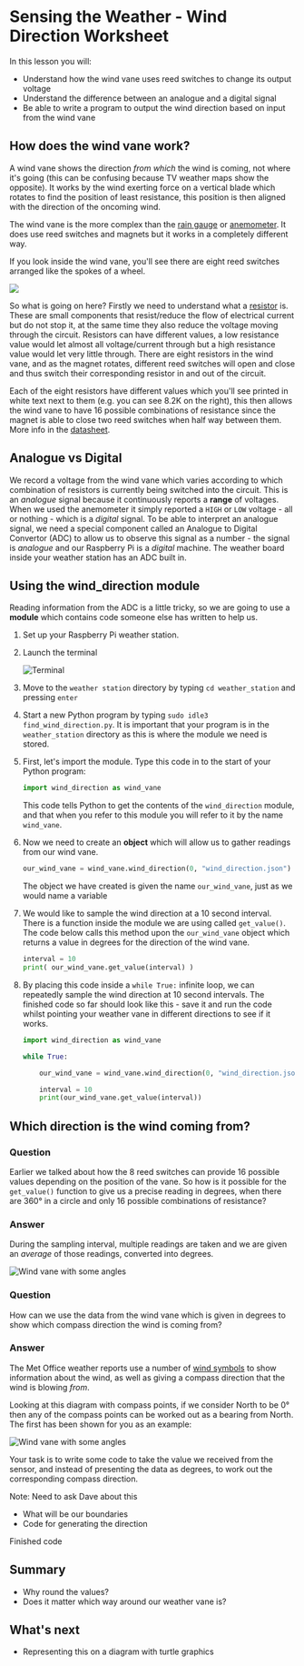 # Sensing the Weather - Wind Direction Worksheet

In this lesson you will:

- Understand how the wind vane uses reed switches to change its output voltage
- Understand the difference between an analogue and a digital signal
- Be able to write a program to output the wind direction based on input from the wind vane

## How does the wind vane work?

A wind vane shows the direction *from which* the wind is coming, not where it's going (this can be confusing because TV weather maps show the opposite). It works by the wind exerting force on a vertical blade which rotates to find the position of least resistance, this position is then aligned with the direction of the oncoming wind.

The wind vane is the more complex than the [rain gauge](../rainfall/about.md) or [anemometer](../wind_speed/about.md). It does use reed switches and magnets but it works in a completely different way. 

If you look inside the wind vane, you'll see there are eight reed switches arranged like the spokes of a wheel. 

![](images/wind_vane_reed.png)

So what is going on here? Firstly we need to understand what a [resistor](http://en.wikipedia.org/wiki/Resistor) is. These are small components that resist/reduce the flow of electrical current but do not stop it, at the same time they also reduce the voltage moving through the circuit. Resistors can have different values, a low resistance value would let almost all voltage/current through but a high resistance value would let very little through. There are eight resistors in the wind vane, and as the magnet rotates, different reed switches will open and close and thus switch their corresponding resistor in and out of the circuit.

Each of the eight resistors have different values which you'll see printed in white text next to them (e.g. you can see 8.2K on the right), this then allows the wind vane to have 16 possible combinations of resistance since the magnet is able to close two reed switches when half way between them. More info in the [datasheet](https://www.argentdata.com/files/80422_datasheet.pdf).

## Analogue vs Digital

We record a voltage from the wind vane which varies according to which combination of resistors is currently being switched into the circuit. This is an *analogue* signal because it continuously reports a **range** of voltages. When we used the anemometer it simply reported a `HIGH` or `LOW` voltage - all or nothing - which is a *digital* signal. To be able to interpret an analogue signal, we need a special component called an Analogue to Digital Convertor (ADC) to allow us to observe this signal as a number - the signal is *analogue* and our Raspberry Pi is a *digital* machine. The weather board inside your weather station has an ADC built in.

## Using the wind_direction module

Reading information from the ADC is a little tricky, so we are going to use a **module** which contains code someone else has written to help us. 

1. Set up your Raspberry Pi weather station.

1. Launch the terminal

    ![Terminal](images/terminal.png)

1. Move to the `weather station` directory by typing `cd weather_station` and pressing `enter`

1. Start a new Python program by typing `sudo idle3 find_wind_direction.py`. It is important that your program is in the `weather_station` directory as this is where the module we need is stored. 

1. First, let's import the module. Type this code in to the start of your Python program:

	```python
	import wind_direction as wind_vane
	```

	This code tells Python to get the contents of the `wind_direction` module, and that when you refer to this module you will refer to it by the name `wind_vane`. 

1. Now we need to create an **object** which will allow us to gather readings from our wind vane.

	```python
	our_wind_vane = wind_vane.wind_direction(0, "wind_direction.json")
	```

	The object we have created is given the name `our_wind_vane`, just as we would name a variable

1. We would like to sample the wind direction at a 10 second interval. There is a function inside the module we are using called `get_value()`. The code below calls this method upon the `our_wind_vane` object which returns a value in degrees for the direction of the wind vane. 

	```python
	interval = 10
	print( our_wind_vane.get_value(interval) )
	```
	
1. By placing this code inside a `while True:` infinite loop, we can repeatedly sample the wind direction at 10 second intervals. The finished code so far should look like this - save it and run the code whilst pointing your weather vane in different directions to see if it works.

	```python
	import wind_direction as wind_vane

	while True:

	    our_wind_vane = wind_vane.wind_direction(0, "wind_direction.json")

	    interval = 10
	    print(our_wind_vane.get_value(interval))

	```


## Which direction is the wind coming from?

### Question

Earlier we talked about how the 8 reed switches can provide 16 possible values depending on the position of the vane. So how is it possible for the `get_value()` function to give us a precise reading in degrees, when there are 360&deg; in a circle and only 16 possible combinations of resistance?

### Answer
During the sampling interval, multiple readings are taken and we are given an *average* of those readings, converted into degrees.

![Wind vane with some angles](images/wind_vane_shaded.png)


### Question
How can we use the data from the wind vane which is given in degrees to show which compass direction the wind is coming from?

### Answer
The Met Office weather reports use a number of [wind symbols](http://www.metoffice.gov.uk/guide/weather/symbols#windsymbols) to show information about the wind, as well as giving a compass direction that the wind is blowing *from*.

Looking at this diagram with compass points, if we consider North to be 0&deg; then any of the compass points can be worked out as a bearing from North. The first has been shown for you as an example:

![Wind vane with some angles](images/wind_vane_degrees.png)

Your task is to write some code to take the value we received from the sensor, and instead of presenting the data as degrees, to work out the corresponding compass direction.


Note: Need to ask Dave about this

- What will be our boundaries
- Code for generating the direction



Finished code

## Summary

- Why round the values?
- Does it matter which way around our weather vane is?

## What's next

- Representing this on a diagram with turtle graphics